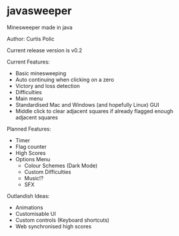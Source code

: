 # javasweeper
Minesweeper made in java

Author: Curtis Polic

Current release version is v0.2

Current Features:
- Basic minesweeping
- Auto continuing when clicking on a zero
- Victory and loss detection
- Difficulties
- Main menu
- Standardised Mac and Windows (and hopefully Linux) GUI
- Middle click to clear adjacent squares if already flagged enough adjacent squares


Planned Features:
- Timer
- Flag counter
- High Scores
- Options Menu
	- Colour Schemes (Dark Mode)
	- Custom Difficulties
	- Music!?
	- SFX


Outlandish Ideas:
- Animations
- Customisable UI
- Custom controls (Keyboard shortcuts)
- Web synchronised high scores

